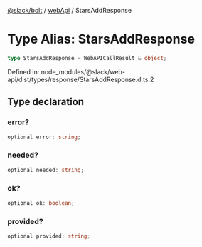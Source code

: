 [@slack/bolt](../../../../index.md) / [webApi](../index.md) / StarsAddResponse

# Type Alias: StarsAddResponse

```ts
type StarsAddResponse = WebAPICallResult & object;
```

Defined in: node\_modules/@slack/web-api/dist/types/response/StarsAddResponse.d.ts:2

## Type declaration

### error?

```ts
optional error: string;
```

### needed?

```ts
optional needed: string;
```

### ok?

```ts
optional ok: boolean;
```

### provided?

```ts
optional provided: string;
```
